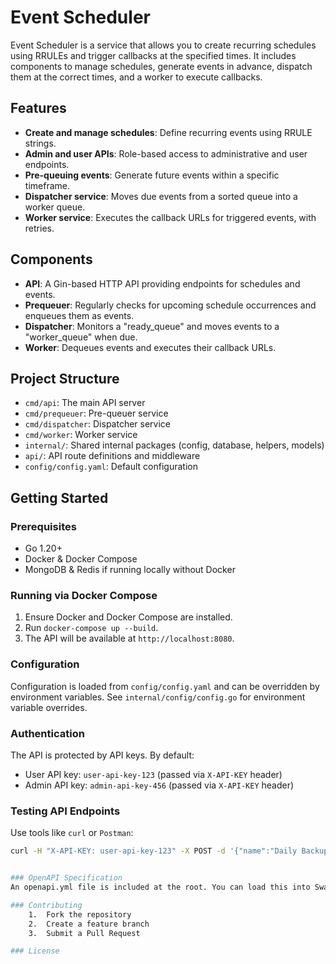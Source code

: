 # Event Scheduler

Event Scheduler is a service that allows you to create recurring schedules using RRULEs and trigger callbacks at the specified times. It includes components to manage schedules, generate events in advance, dispatch them at the correct times, and a worker to execute callbacks.

## Features

- **Create and manage schedules**: Define recurring events using RRULE strings.
- **Admin and user APIs**: Role-based access to administrative and user endpoints.
- **Pre-queuing events**: Generate future events within a specific timeframe.
- **Dispatcher service**: Moves due events from a sorted queue into a worker queue.
- **Worker service**: Executes the callback URLs for triggered events, with retries.

## Components

- **API**: A Gin-based HTTP API providing endpoints for schedules and events.
- **Prequeuer**: Regularly checks for upcoming schedule occurrences and enqueues them as events.
- **Dispatcher**: Monitors a "ready_queue" and moves events to a "worker_queue" when due.
- **Worker**: Dequeues events and executes their callback URLs.

## Project Structure

- `cmd/api`: The main API server
- `cmd/prequeuer`: Pre-queuer service
- `cmd/dispatcher`: Dispatcher service
- `cmd/worker`: Worker service
- `internal/`: Shared internal packages (config, database, helpers, models)
- `api/`: API route definitions and middleware
- `config/config.yaml`: Default configuration

## Getting Started

### Prerequisites
- Go 1.20+
- Docker & Docker Compose
- MongoDB & Redis if running locally without Docker

### Running via Docker Compose

1. Ensure Docker and Docker Compose are installed.
2. Run `docker-compose up --build`.
3. The API will be available at `http://localhost:8080`.

### Configuration
Configuration is loaded from `config/config.yaml` and can be overridden by environment variables. See `internal/config/config.go` for environment variable overrides.

### Authentication
The API is protected by API keys. By default:
- User API key: `user-api-key-123` (passed via `X-API-KEY` header)
- Admin API key: `admin-api-key-456` (passed via `X-API-KEY` header)

### Testing API Endpoints
Use tools like `curl` or `Postman`:
```bash
curl -H "X-API-KEY: user-api-key-123" -X POST -d '{"name":"Daily Backup","rrule":"FREQ=DAILY;INTERVAL=1","callback_url":"https://example.com/callback"}' http://localhost:8080/api/schedules


### OpenAPI Specification
An openapi.yml file is included at the root. You can load this into Swagger UI or another tool to browse and test the API interactively.

### Contributing
	1.	Fork the repository
	2.	Create a feature branch
	3.	Submit a Pull Request

### License

